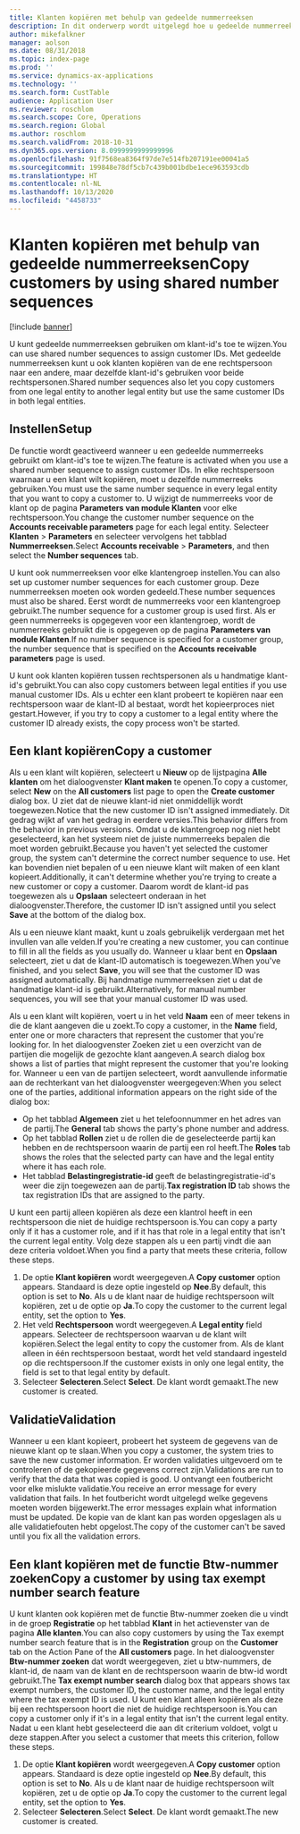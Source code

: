 ```yaml
---
title: Klanten kopiëren met behulp van gedeelde nummerreeksen
description: In dit onderwerp wordt uitgelegd hoe u gedeelde nummerreeksen kunt gebruiken om een klant te kopiëren naar een andere rechtspersoon, maar met behoud van dezelfde klant-id.
author: mikefalkner
manager: aolson
ms.date: 08/31/2018
ms.topic: index-page
ms.prod: ''
ms.service: dynamics-ax-applications
ms.technology: ''
ms.search.form: CustTable
audience: Application User
ms.reviewer: roschlom
ms.search.scope: Core, Operations
ms.search.region: Global
ms.author: roschlom
ms.search.validFrom: 2018-10-31
ms.dyn365.ops.version: 8.0999999999999996
ms.openlocfilehash: 91f7568ea8364f97de7e514fb207191ee00041a5
ms.sourcegitcommit: 199848e78df5cb7c439b001bdbe1ece963593cdb
ms.translationtype: HT
ms.contentlocale: nl-NL
ms.lasthandoff: 10/13/2020
ms.locfileid: "4458733"
---
```

# <a name="copy-customers-by-using-shared-number-sequences"></a><span data-ttu-id="62988-103">Klanten kopiëren met behulp van gedeelde nummerreeksen</span><span class="sxs-lookup"><span data-stu-id="62988-103">Copy customers by using shared number sequences</span></span>

[!include [banner](../includes/banner.md)]

<span data-ttu-id="62988-104">U kunt gedeelde nummerreeksen gebruiken om klant-id's toe te wijzen.</span><span class="sxs-lookup"><span data-stu-id="62988-104">You can use shared number sequences to assign customer IDs.</span></span> <span data-ttu-id="62988-105">Met gedeelde nummerreeksen kunt u ook klanten kopiëren van de ene rechtspersoon naar een andere, maar dezelfde klant-id's gebruiken voor beide rechtspersonen.</span><span class="sxs-lookup"><span data-stu-id="62988-105">Shared number sequences also let you copy customers from one legal entity to another legal entity but use the same customer IDs in both legal entities.</span></span>

## <a name="setup"></a><span data-ttu-id="62988-106">Instellen</span><span class="sxs-lookup"><span data-stu-id="62988-106">Setup</span></span>

<span data-ttu-id="62988-107">De functie wordt geactiveerd wanneer u een gedeelde nummerreeks gebruikt om klant-id's toe te wijzen.</span><span class="sxs-lookup"><span data-stu-id="62988-107">The feature is activated when you use a shared number sequence to assign customer IDs.</span></span> <span data-ttu-id="62988-108">In elke rechtspersoon waarnaar u een klant wilt kopiëren, moet u dezelfde nummerreeks gebruiken.</span><span class="sxs-lookup"><span data-stu-id="62988-108">You must use the same number sequence in every legal entity that you want to copy a customer to.</span></span> <span data-ttu-id="62988-109">U wijzigt de nummerreeks voor de klant op de pagina **Parameters van module Klanten** voor elke rechtspersoon.</span><span class="sxs-lookup"><span data-stu-id="62988-109">You change the customer number sequence on the **Accounts receivable parameters** page for each legal entity.</span></span> <span data-ttu-id="62988-110">Selecteer **Klanten** \> **Parameters** en selecteer vervolgens het tabblad **Nummerreeksen**.</span><span class="sxs-lookup"><span data-stu-id="62988-110">Select **Accounts receivable** \> **Parameters**, and then select the **Number sequences** tab.</span></span>

<span data-ttu-id="62988-111">U kunt ook nummerreeksen voor elke klantengroep instellen.</span><span class="sxs-lookup"><span data-stu-id="62988-111">You can also set up customer number sequences for each customer group.</span></span> <span data-ttu-id="62988-112">Deze nummerreeksen moeten ook worden gedeeld.</span><span class="sxs-lookup"><span data-stu-id="62988-112">These number sequences must also be shared.</span></span> <span data-ttu-id="62988-113">Eerst wordt de nummerreeks voor een klantengroep gebruikt.</span><span class="sxs-lookup"><span data-stu-id="62988-113">The number sequence for a customer group is used first.</span></span> <span data-ttu-id="62988-114">Als er geen nummerreeks is opgegeven voor een klantengroep, wordt de nummerreeks gebruikt die is opgegeven op de pagina **Parameters van module Klanten**.</span><span class="sxs-lookup"><span data-stu-id="62988-114">If no number sequence is specified for a customer group, the number sequence that is specified on the **Accounts receivable parameters** page is used.</span></span>

<span data-ttu-id="62988-115">U kunt ook klanten kopiëren tussen rechtspersonen als u handmatige klant-id's gebruikt.</span><span class="sxs-lookup"><span data-stu-id="62988-115">You can also copy customers between legal entities if you use manual customer IDs.</span></span> <span data-ttu-id="62988-116">Als u echter een klant probeert te kopiëren naar een rechtspersoon waar de klant-ID al bestaat, wordt het kopieerproces niet gestart.</span><span class="sxs-lookup"><span data-stu-id="62988-116">However, if you try to copy a customer to a legal entity where the customer ID already exists, the copy process won't be started.</span></span>

## <a name="copy-a-customer"></a><span data-ttu-id="62988-117">Een klant kopiëren</span><span class="sxs-lookup"><span data-stu-id="62988-117">Copy a customer</span></span>

<span data-ttu-id="62988-118">Als u een klant wilt kopiëren, selecteert u **Nieuw** op de lijstpagina **Alle klanten** om het dialoogvenster **Klant maken** te openen.</span><span class="sxs-lookup"><span data-stu-id="62988-118">To copy a customer, select **New** on the **All customers** list page to open the **Create customer** dialog box.</span></span> <span data-ttu-id="62988-119">U ziet dat de nieuwe klant-id niet onmiddellijk wordt toegewezen.</span><span class="sxs-lookup"><span data-stu-id="62988-119">Notice that the new customer ID isn't assigned immediately.</span></span> <span data-ttu-id="62988-120">Dit gedrag wijkt af van het gedrag in eerdere versies.</span><span class="sxs-lookup"><span data-stu-id="62988-120">This behavior differs from the behavior in previous versions.</span></span> <span data-ttu-id="62988-121">Omdat u de klantengroep nog niet hebt geselecteerd, kan het systeem niet de juiste nummerreeks bepalen die moet worden gebruikt.</span><span class="sxs-lookup"><span data-stu-id="62988-121">Because you haven't yet selected the customer group, the system can't determine the correct number sequence to use.</span></span> <span data-ttu-id="62988-122">Het kan bovendien niet bepalen of u een nieuwe klant wilt maken of een klant kopieert.</span><span class="sxs-lookup"><span data-stu-id="62988-122">Additionally, it can't determine whether you're trying to create a new customer or copy a customer.</span></span> <span data-ttu-id="62988-123">Daarom wordt de klant-id pas toegewezen als u **Opslaan** selecteert onderaan in het dialoogvenster.</span><span class="sxs-lookup"><span data-stu-id="62988-123">Therefore, the customer ID isn't assigned until you select **Save** at the bottom of the dialog box.</span></span>

<span data-ttu-id="62988-124">Als u een nieuwe klant maakt, kunt u zoals gebruikelijk verdergaan met het invullen van alle velden.</span><span class="sxs-lookup"><span data-stu-id="62988-124">If you're creating a new customer, you can continue to fill in all the fields as you usually do.</span></span> <span data-ttu-id="62988-125">Wanneer u klaar bent en **Opslaan** selecteert, ziet u dat de klant-ID automatisch is toegewezen.</span><span class="sxs-lookup"><span data-stu-id="62988-125">When you've finished, and you select **Save**, you will see that the customer ID was assigned automatically.</span></span> <span data-ttu-id="62988-126">Bij handmatige nummerreeksen ziet u dat de handmatige klant-id is gebruikt.</span><span class="sxs-lookup"><span data-stu-id="62988-126">Alternatively, for manual number sequences, you will see that your manual customer ID was used.</span></span>

<span data-ttu-id="62988-127">Als u een klant wilt kopiëren, voert u in het veld **Naam** een of meer tekens in die de klant aangeven die u zoekt.</span><span class="sxs-lookup"><span data-stu-id="62988-127">To copy a customer, in the **Name** field, enter one or more characters that represent the customer that you're looking for.</span></span> <span data-ttu-id="62988-128">In het dialoogvenster Zoeken ziet u een overzicht van de partijen die mogelijk de gezochte klant aangeven.</span><span class="sxs-lookup"><span data-stu-id="62988-128">A search dialog box shows a list of parties that might represent the customer that you're looking for.</span></span> <span data-ttu-id="62988-129">Wanneer u een van de partijen selecteert, wordt aanvullende informatie aan de rechterkant van het dialoogvenster weergegeven:</span><span class="sxs-lookup"><span data-stu-id="62988-129">When you select one of the parties, additional information appears on the right side of the dialog box:</span></span>

- <span data-ttu-id="62988-130">Op het tabblad **Algemeen** ziet u het telefoonnummer en het adres van de partij.</span><span class="sxs-lookup"><span data-stu-id="62988-130">The **General** tab shows the party's phone number and address.</span></span>
- <span data-ttu-id="62988-131">Op het tabblad **Rollen** ziet u de rollen die de geselecteerde partij kan hebben en de rechtspersoon waarin de partij een rol heeft.</span><span class="sxs-lookup"><span data-stu-id="62988-131">The **Roles** tab shows the roles that the selected party can have and the legal entity where it has each role.</span></span>
- <span data-ttu-id="62988-132">Het tabblad **Belastingregistratie-id** geeft de belastingregistratie-id's weer die zijn toegewezen aan de partij.</span><span class="sxs-lookup"><span data-stu-id="62988-132">**Tax registration ID** tab shows the tax registration IDs that are assigned to the party.</span></span>

<span data-ttu-id="62988-133">U kunt een partij alleen kopiëren als deze een klantrol heeft in een rechtspersoon die niet de huidige rechtspersoon is.</span><span class="sxs-lookup"><span data-stu-id="62988-133">You can copy a party only if it has a customer role, and if it has that role in a legal entity that isn't the current legal entity.</span></span> <span data-ttu-id="62988-134">Volg deze stappen als u een partij vindt die aan deze criteria voldoet.</span><span class="sxs-lookup"><span data-stu-id="62988-134">When you find a party that meets these criteria, follow these steps.</span></span>

1. <span data-ttu-id="62988-135">De optie **Klant kopiëren** wordt weergegeven.</span><span class="sxs-lookup"><span data-stu-id="62988-135">A **Copy customer** option appears.</span></span> <span data-ttu-id="62988-136">Standaard is deze optie ingesteld op **Nee**.</span><span class="sxs-lookup"><span data-stu-id="62988-136">By default, this option is set to **No**.</span></span> <span data-ttu-id="62988-137">Als u de klant naar de huidige rechtspersoon wilt kopiëren, zet u de optie op **Ja**.</span><span class="sxs-lookup"><span data-stu-id="62988-137">To copy the customer to the current legal entity, set the option to **Yes**.</span></span> 
2. <span data-ttu-id="62988-138">Het veld **Rechtspersoon** wordt weergegeven.</span><span class="sxs-lookup"><span data-stu-id="62988-138">A **Legal entity** field appears.</span></span> <span data-ttu-id="62988-139">Selecteer de rechtspersoon waarvan u de klant wilt kopiëren.</span><span class="sxs-lookup"><span data-stu-id="62988-139">Select the legal entity to copy the customer from.</span></span> <span data-ttu-id="62988-140">Als de klant alleen in één rechtspersoon bestaat, wordt het veld standaard ingesteld op die rechtspersoon.</span><span class="sxs-lookup"><span data-stu-id="62988-140">If the customer exists in only one legal entity, the field is set to that legal entity by default.</span></span>
3. <span data-ttu-id="62988-141">Selecteer **Selecteren**.</span><span class="sxs-lookup"><span data-stu-id="62988-141">Select **Select**.</span></span> <span data-ttu-id="62988-142">De klant wordt gemaakt.</span><span class="sxs-lookup"><span data-stu-id="62988-142">The new customer is created.</span></span>

## <a name="validation"></a><span data-ttu-id="62988-143">Validatie</span><span class="sxs-lookup"><span data-stu-id="62988-143">Validation</span></span>

<span data-ttu-id="62988-144">Wanneer u een klant kopieert, probeert het systeem de gegevens van de nieuwe klant op te slaan.</span><span class="sxs-lookup"><span data-stu-id="62988-144">When you copy a customer, the system tries to save the new customer information.</span></span> <span data-ttu-id="62988-145">Er worden validaties uitgevoerd om te controleren of de gekopieerde gegevens correct zijn.</span><span class="sxs-lookup"><span data-stu-id="62988-145">Validations are run to verify that the data that was copied is good.</span></span> <span data-ttu-id="62988-146">U ontvangt een foutbericht voor elke mislukte validatie.</span><span class="sxs-lookup"><span data-stu-id="62988-146">You receive an error message for every validation that fails.</span></span> <span data-ttu-id="62988-147">In het foutbericht wordt uitgelegd welke gegevens moeten worden bijgewerkt.</span><span class="sxs-lookup"><span data-stu-id="62988-147">The error messages explain what information must be updated.</span></span> <span data-ttu-id="62988-148">De kopie van de klant kan pas worden opgeslagen als u alle validatiefouten hebt opgelost.</span><span class="sxs-lookup"><span data-stu-id="62988-148">The copy of the customer can't be saved until you fix all the validation errors.</span></span>

## <a name="copy-a-customer-by-using-tax-exempt-number-search-feature"></a><span data-ttu-id="62988-149">Een klant kopiëren met de functie Btw-nummer zoeken</span><span class="sxs-lookup"><span data-stu-id="62988-149">Copy a customer by using tax exempt number search feature</span></span>

<span data-ttu-id="62988-150">U kunt klanten ook kopiëren met de functie Btw-nummer zoeken die u vindt in de groep **Registratie** op het tabblad **Klant** in het actievenster van de pagina **Alle klanten**.</span><span class="sxs-lookup"><span data-stu-id="62988-150">You can also copy customers by using the Tax exempt number search feature that is in the **Registration** group on the **Customer** tab on the Action Pane of the **All customers** page.</span></span> <span data-ttu-id="62988-151">In het dialoogvenster **Btw-nummer zoeken** dat wordt weergegeven, ziet u btw-nummers, de klant-id, de naam van de klant en de rechtspersoon waarin de btw-id wordt gebruikt.</span><span class="sxs-lookup"><span data-stu-id="62988-151">The **Tax exempt number search** dialog box that appears shows tax exempt numbers, the customer ID, the customer name, and the legal entity where the tax exempt ID is used.</span></span> <span data-ttu-id="62988-152">U kunt een klant alleen kopiëren als deze bij een rechtspersoon hoort die niet de huidige rechtspersoon is.</span><span class="sxs-lookup"><span data-stu-id="62988-152">You can copy a customer only if it's in a legal entity that isn't the current legal entity.</span></span> <span data-ttu-id="62988-153">Nadat u een klant hebt geselecteerd die aan dit criterium voldoet, volgt u deze stappen.</span><span class="sxs-lookup"><span data-stu-id="62988-153">After you select a customer that meets this criterion, follow these steps.</span></span>

1. <span data-ttu-id="62988-154">De optie **Klant kopiëren** wordt weergegeven.</span><span class="sxs-lookup"><span data-stu-id="62988-154">A **Copy customer** option appears.</span></span> <span data-ttu-id="62988-155">Standaard is deze optie ingesteld op **Nee**.</span><span class="sxs-lookup"><span data-stu-id="62988-155">By default, this option is set to **No**.</span></span> <span data-ttu-id="62988-156">Als u de klant naar de huidige rechtspersoon wilt kopiëren, zet u de optie op **Ja**.</span><span class="sxs-lookup"><span data-stu-id="62988-156">To copy the customer to the current legal entity, set the option to **Yes**.</span></span> 
2. <span data-ttu-id="62988-157">Selecteer **Selecteren**.</span><span class="sxs-lookup"><span data-stu-id="62988-157">Select **Select**.</span></span> <span data-ttu-id="62988-158">De klant wordt gemaakt.</span><span class="sxs-lookup"><span data-stu-id="62988-158">The new customer is created.</span></span>
